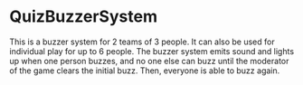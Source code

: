 # QuizBuzzerSystem
This is a buzzer system for 2 teams of 3 people. It can also be used for individual play for up to 6 people. The buzzer system emits sound and lights up when one person buzzes, and no one else can buzz until the moderator of the game clears the initial buzz. Then, everyone is able to buzz again. 
